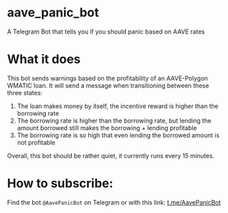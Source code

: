 # aave_panic_bot
A Telegram Bot that tells you if you should panic based on AAVE rates

# What it does

This bot sends warnings based on the profitability of an AAVE-Polygon WMATIC loan. It will send a message when transitioning between these three states:

1. The loan makes money by itself, the incentive reward is higher than the borrowing rate
2. The borrowing rate is higher than the borrowing rate, but lending the amount borrowed still makes the borrowing + lending profitable
3. The borrowing rate is so high that even lending the borrowed amount is not profitable

Overall, this bot should be rather quiet, it currently runs every 15 minutes.

# How to subscribe:
Find the bot `@AavePanicBot` on Telegram or with this link: [t.me/AavePanicBot](https://t.me/AavePanicBot)
